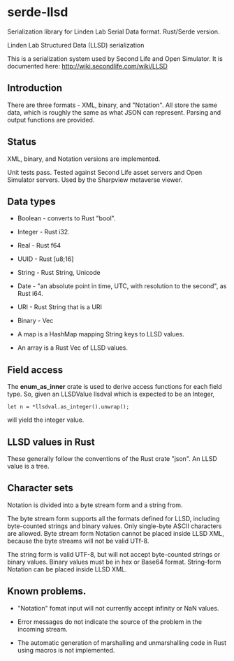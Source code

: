 # serde-llsd
Serialization library for Linden Lab Serial Data format. Rust/Serde version.

Linden Lab Structured Data (LLSD) serialization

This is a serialization system used by Second Life and Open Simulator. 
It is documented here: http://wiki.secondlife.com/wiki/LLSD

## Introduction

There are three formats - XML, binary, and "Notation". All store
the same data, which is roughly the same as what JSON can represent.
Parsing and output functions are provided.



## Status
XML, binary, and Notation versions are implemented.

Unit tests pass. Tested against Second Life asset servers and Open Simulator servers.
Used by the Sharpview metaverse viewer.

## Data types

- Boolean - converts to Rust "bool".
- Integer - Rust i32.
- Real - Rust f64
- UUID - Rust [u8;16]
- String - Rust String, Unicode
- Date - "an absolute point in time, UTC, with resolution to the second", as Rust i64.
- URI - Rust String that is a URI
- Binary - Vec<u8>

- A map is a HashMap mapping String keys to LLSD values. 

- An array is a Rust Vec of LLSD values. 

## Field access

The **enum_as_inner** crate is used to derive access functions for each field type.
So, given an LLSDValue llsdval which is expected to be an Integer,

    let n = *llsdval.as_integer().unwrap();
    
will yield the integer value. 

## LLSD values in Rust

These generally follow the conventions of the Rust crate "json".
An LLSD value is a tree.

## Character sets

Notation is divided into a byte stream form and a string from. 

The byte stream form supports all the formats defined for LLSD, including
byte-counted strings and binary values. Only single-byte ASCII characters are allowed.
Byte stream form Notation cannot be placed inside LLSD XML, because the byte streams
will not be valid UTf-8.

The string form is valid UTF-8, but will not accept byte-counted strings or binary values.
Binary values must be in hex or Base64 format. String-form Notation can be placed inside
LLSD XML.

## Known problems.
- "Notation" fomat input will not currently accept infinity or NaN values.

- Error messages do not indicate the source of the problem in the incoming stream.

- The automatic generation of marshalling and unmarshalling code in Rust using macros is not implemented.
